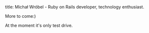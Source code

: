 title: Michał Wróbel - Ruby on Rails developer, technology enthusiast.

More to come:)

At the moment it's only test drive.



